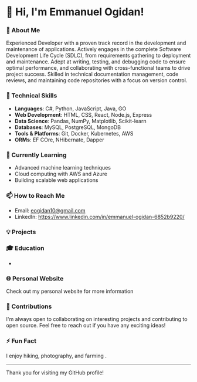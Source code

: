# 👋 Hi, I'm Emmanuel Ogidan!

### 🚀 About Me
Experienced Developer with a proven track record in the development and maintenance of
 applications. Actively engages in the complete Software Development Life Cycle (SDLC),
 from requirements gathering to deployment and maintenance. Adept at writing, testing, and
 debugging code to ensure optimal performance, and collaborating with cross-functional
 teams to drive project success. Skilled in technical documentation management, code reviews,
 and maintaining code repositories with a focus on version control.

### 💼 Technical Skills
- **Languages**: C#, Python, JavaScript, Java, GO
- **Web Development**: HTML, CSS, React, Node.js, Express
- **Data Science**: Pandas, NumPy, Matplotlib, Scikit-learn
- **Databases**: MySQL, PostgreSQL, MongoDB
- **Tools & Platforms**: Git, Docker, Kubernetes, AWS
- **ORMs**: EF COre, NHibernate, Dapper

### 🌱 Currently Learning
- Advanced machine learning techniques
- Cloud computing with AWS and Azure
- Building scalable web applications

### 📫 How to Reach Me
- Email: eogidan10@gmail.com
- LinkedIn: https://www.linkedin.com/in/emmanuel-ogidan-6852b9220/

### 💡 Projects


### 🎓 Education
- 

### 🌐 Personal Website
Check out my personal website for more information

### 🤝 Contributions
I'm always open to collaborating on interesting projects and contributing to open source. Feel free to reach out if you have any exciting ideas!

### ⚡ Fun Fact
I enjoy hiking, photography, and farming .

---

Thank you for visiting my GitHub profile!
